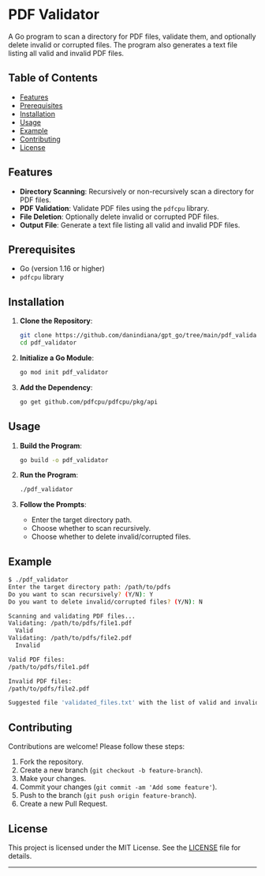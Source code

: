# PDF Validator

A Go program to scan a directory for PDF files, validate them, and optionally delete invalid or corrupted files. The program also generates a text file listing all valid and invalid PDF files.

## Table of Contents

- [Features](#features)
- [Prerequisites](#prerequisites)
- [Installation](#installation)
- [Usage](#usage)
- [Example](#example)
- [Contributing](#contributing)
- [License](#license)

## Features

- **Directory Scanning**: Recursively or non-recursively scan a directory for PDF files.
- **PDF Validation**: Validate PDF files using the `pdfcpu` library.
- **File Deletion**: Optionally delete invalid or corrupted PDF files.
- **Output File**: Generate a text file listing all valid and invalid PDF files.

## Prerequisites

- Go (version 1.16 or higher)
- `pdfcpu` library

## Installation

1. **Clone the Repository**:
   ```sh
   git clone https://github.com/danindiana/gpt_go/tree/main/pdf_validator
   cd pdf_validator
   ```

2. **Initialize a Go Module**:
   ```sh
   go mod init pdf_validator
   ```

3. **Add the Dependency**:
   ```sh
   go get github.com/pdfcpu/pdfcpu/pkg/api
   ```

## Usage

1. **Build the Program**:
   ```sh
   go build -o pdf_validator
   ```

2. **Run the Program**:
   ```sh
   ./pdf_validator
   ```

3. **Follow the Prompts**:
   - Enter the target directory path.
   - Choose whether to scan recursively.
   - Choose whether to delete invalid/corrupted files.

## Example

```sh
$ ./pdf_validator
Enter the target directory path: /path/to/pdfs
Do you want to scan recursively? (Y/N): Y
Do you want to delete invalid/corrupted files? (Y/N): N

Scanning and validating PDF files...
Validating: /path/to/pdfs/file1.pdf
  Valid
Validating: /path/to/pdfs/file2.pdf
  Invalid

Valid PDF files:
/path/to/pdfs/file1.pdf

Invalid PDF files:
/path/to/pdfs/file2.pdf

Suggested file 'validated_files.txt' with the list of valid and invalid PDF files.
```

## Contributing

Contributions are welcome! Please follow these steps:

1. Fork the repository.
2. Create a new branch (`git checkout -b feature-branch`).
3. Make your changes.
4. Commit your changes (`git commit -am 'Add some feature'`).
5. Push to the branch (`git push origin feature-branch`).
6. Create a new Pull Request.

## License

This project is licensed under the MIT License. See the [LICENSE](LICENSE) file for details.

---
